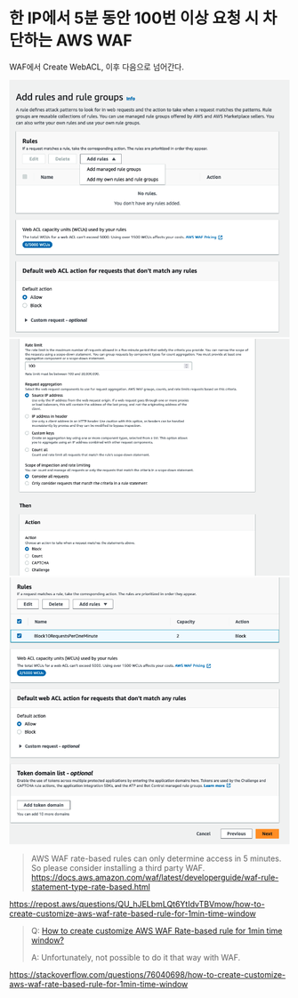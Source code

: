 # 한 IP에서 5분 동안 100번 이상 요청 시 차단하는 AWS WAF

WAF에서 Create WebACL, 이후 다음으로 넘어간다.


![](<./image/스크린샷 2023-07-31 오전 7.49.26.png>)
![](<./image/스크린샷 2023-07-31 오전 8.02.59.png>)
![](<./image/스크린샷 2023-07-31 오전 8.03.21.png>)

> AWS WAF rate-based rules can only determine access in 5 minutes.
So please consider installing a third party WAF.
https://docs.aws.amazon.com/waf/latest/developerguide/waf-rule-statement-type-rate-based.html

https://repost.aws/questions/QU_hJELbmLQt6YtIdvTBVmow/how-to-create-customize-aws-waf-rate-based-rule-for-1min-time-window


> Q: [How to create customize AWS WAF Rate-based rule for 1min time window?](https://stackoverflow.com/questions/76040698/how-to-create-customize-aws-waf-rate-based-rule-for-1min-time-window)
> 
> A: Unfortunately, not possible to do it that way with WAF.

https://stackoverflow.com/questions/76040698/how-to-create-customize-aws-waf-rate-based-rule-for-1min-time-window

